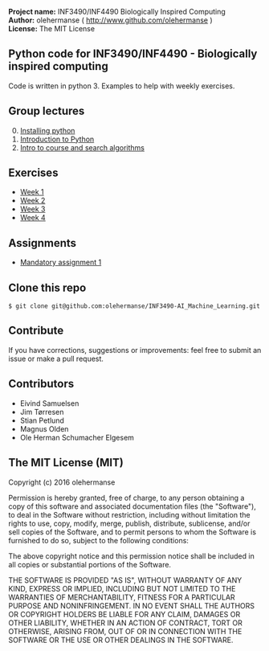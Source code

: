 **Project name:** INF3490/INF4490 Biologically Inspired Computing<br>
**Author:** olehermanse ( http://www.github.com/olehermanse )<br>
**License:** The MIT License<br>

## Python code for INF3490/INF4490 - Biologically inspired computing
Code is written in python 3. Examples to help with weekly exercises.

## Group lectures
<ol start="0">
  <li><a href="./00_setup">Installing python</a><br></li>
  <li><a href="./01_intro">Introduction to Python</a><br></li>
  <li><a href="./02_search">Intro to course and search algorithms</a></li>
</ol>

## Exercises
* [Week 1](./material/week1)
* [Week 2](./material/week2)
* [Week 3](./material/week3)
* [Week 4](./material/week4)

## Assignments
* [Mandatory assignment 1](./material/assignment1)

## Clone this repo
```
$ git clone git@github.com:olehermanse/INF3490-AI_Machine_Learning.git
```

## Contribute
If you have corrections, suggestions or improvements: feel free to submit an
issue or make a pull request.

## Contributors
* Eivind Samuelsen
* Jim Tørresen
* Stian Petlund
* Magnus Olden
* Ole Herman Schumacher Elgesem

## The MIT License (MIT)

Copyright (c) 2016 olehermanse<br>

Permission is hereby granted, free of charge, to any person obtaining a copy
of this software and associated documentation files (the "Software"), to deal
in the Software without restriction, including without limitation the rights
to use, copy, modify, merge, publish, distribute, sublicense, and/or sell
copies of the Software, and to permit persons to whom the Software is
furnished to do so, subject to the following conditions:<br>

The above copyright notice and this permission notice shall be included in
all copies or substantial portions of the Software.<br>

THE SOFTWARE IS PROVIDED "AS IS", WITHOUT WARRANTY OF ANY KIND, EXPRESS OR
IMPLIED, INCLUDING BUT NOT LIMITED TO THE WARRANTIES OF MERCHANTABILITY,
FITNESS FOR A PARTICULAR PURPOSE AND NONINFRINGEMENT. IN NO EVENT SHALL THE
AUTHORS OR COPYRIGHT HOLDERS BE LIABLE FOR ANY CLAIM, DAMAGES OR OTHER
LIABILITY, WHETHER IN AN ACTION OF CONTRACT, TORT OR OTHERWISE, ARISING FROM,
OUT OF OR IN CONNECTION WITH THE SOFTWARE OR THE USE OR OTHER DEALINGS IN
THE SOFTWARE.<br>
<br>
